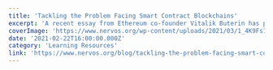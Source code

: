 ```yaml
---
title: 'Tackling the Problem Facing Smart Contract Blockchains'
excerpt: 'A recent essay from Ethereum co-founder Vitalik Buterin has proved a growing concern for the sustainability of smart contract blockchains, like Ethereum. The essay, titled A Theory of Ethereum State S'
coverImage: 'https://www.nervos.org/wp-content/uploads/2021/03/1_4K9Fs1HlPBiSbn7c13CLgQ.png'
date: '2021-02-22T16:00:00.000Z'
category: 'Learning Resources'
link: 'https://www.nervos.org/blog/tackling-the-problem-facing-smart-contract-blockchains'
---
```


